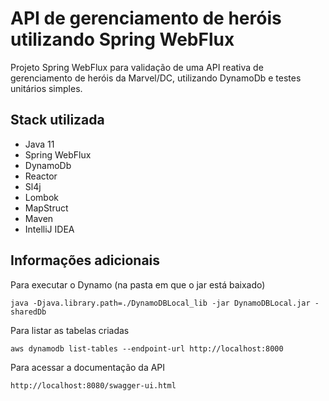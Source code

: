 #  API de gerenciamento de heróis utilizando Spring WebFlux

Projeto Spring WebFlux para validação de uma API reativa de gerenciamento de heróis da Marvel/DC, utilizando DynamoDb e testes unitários simples.

## Stack utilizada

* Java 11
* Spring WebFlux
* DynamoDb
* Reactor
* Sl4j
* Lombok
* MapStruct
* Maven
* IntelliJ IDEA

## Informações adicionais

Para executar o Dynamo (na pasta em que o jar está baixado)

```
java -Djava.library.path=./DynamoDBLocal_lib -jar DynamoDBLocal.jar -sharedDb
```

Para listar as tabelas criadas

```
aws dynamodb list-tables --endpoint-url http://localhost:8000
```

Para acessar a documentação da API

```
http://localhost:8080/swagger-ui.html
```
